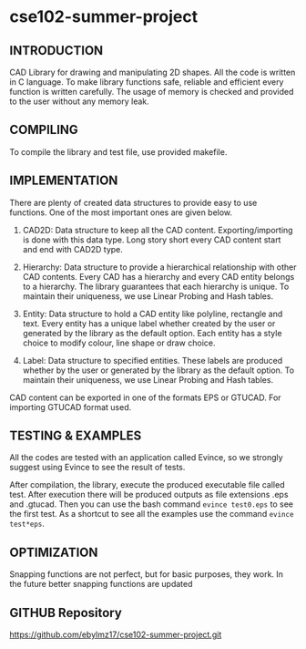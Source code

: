# cse102-summer-project

INTRODUCTION
---------------------
CAD Library for drawing and manipulating 2D shapes. All the code
is written in C language. To make library functions safe, reliable
and efficient every function is written carefully. The usage of
memory is checked and provided to the user without any memory leak. 


COMPILING
---------------------
To compile the library and test file, use provided makefile.


IMPLEMENTATION
---------------------
There are plenty of created data structures to provide easy to use
functions. One of the most important ones are given below.

1. CAD2D:
    Data structure to keep all the CAD content. Exporting/importing 
    is done with this data type. Long story short every CAD content 
    start and end with CAD2D type.   

2. Hierarchy: 
    Data structure to provide a hierarchical relationship with other
    CAD contents. Every CAD has a hierarchy and every CAD entity belongs
    to a hierarchy. The library guarantees that each hierarchy is unique.
    To maintain their uniqueness, we use Linear Probing and Hash tables.

3. Entity:
    Data structure to hold a CAD entity like polyline, rectangle and text.
    Every entity has a unique label whether created by the user or generated
    by the library as the default option. Each entity has a style choice to
    modify colour, line shape or draw choice.

3. Label:
    Data structure to specified entities. These labels are produced whether 
    by the user or generated by the library as the default option. To
    maintain their uniqueness, we use Linear Probing and Hash tables.

CAD content can be exported in one of the formats EPS or GTUCAD. For 
importing GTUCAD format used.


TESTING & EXAMPLES
---------------------
All the codes are tested with an application called Evince, so we
strongly suggest using Evince to see the result of tests.

After compilation, the library, execute the produced executable file
called test. After execution there will be produced outputs as file
extensions .eps and .gtucad. Then you can use the bash command
`evince test0.eps` to see the first test. As a shortcut to see
all the examples use the command `evince test*eps`. 


OPTIMIZATION
---------------------
Snapping functions are not perfect, but for basic purposes, they work. 
In the future better snapping functions are updated


GITHUB Repository
---------------------
https://github.com/ebylmz17/cse102-summer-project.git